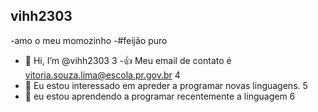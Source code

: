 ## vihh2303
-amo o meu momozinho 
-#feijão puro
-  👋 Hi, I’m @vihh2303
3
-:+1: Meu email de contato é vitoria.souza.lima@escola.pr.gov.br
4
-  👀 Eu estou interessado em apreder a programar novas linguagens.
5
- 🌱 eu estou aprendendo a programar recentemente a linguagem
6
